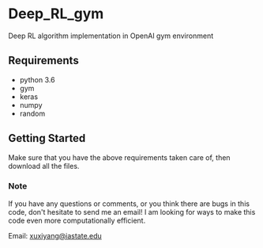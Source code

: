 # Deep_RL_gym

Deep RL algorithm implementation in OpenAI gym environment

## Requirements

* python 3.6
* gym
* keras
* numpy
* random


## Getting Started

Make sure that you have the above requirements taken care of, then download all the files.

### Note
If you have any questions or comments, or you think there are bugs in this code, don't hesitate to send me an email! I am looking for ways to make this code even more computationally efficient.

Email: xuxiyang@iastate.edu
